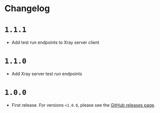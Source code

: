 # Changelog

# `1.1.1`

- Add test run endpoints to Xray server client

# `1.1.0`

- Add Xray server test run endpoints

# `1.0.0`

- First release. For versions `<1.0.0`, please see the [GitHub releases page](https://github.com/Qytera-Gmbh/xray-client-node/releases).
